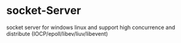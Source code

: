 # socket-Server
socket server for windows linux and support high concurrence and distribute (IOCP/epoll/libev/liuv/libevent)
